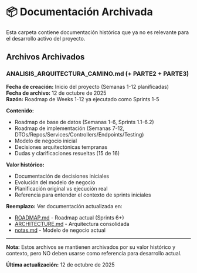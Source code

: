 # 📦 Documentación Archivada

Esta carpeta contiene documentación histórica que ya no es relevante para el desarrollo activo del proyecto.

## Archivos Archivados

### ANALISIS_ARQUITECTURA_CAMINO.md (+ PARTE2 + PARTE3)

**Fecha de creación:** Inicio del proyecto (Semanas 1-12 planificadas)  
**Fecha de archivo:** 12 de octubre de 2025  
**Razón:** Roadmap de Weeks 1-12 ya ejecutado como Sprints 1-5

**Contenido:**
- Roadmap de base de datos (Semanas 1-6, Sprints 1.1-6.2)
- Roadmap de implementación (Semanas 7-12, DTOs/Repos/Services/Controllers/Endpoints/Testing)
- Modelo de negocio inicial
- Decisiones arquitectónicas tempranas
- Dudas y clarificaciones resueltas (15 de 16)

**Valor histórico:**
- Documentación de decisiones iniciales
- Evolución del modelo de negocio
- Planificación original vs ejecución real
- Referencia para entender el contexto de sprints iniciales

**Reemplazo:** Ver documentación actualizada en:
- [ROADMAP.md](../ROADMAP.md) - Roadmap actual (Sprints 6+)
- [ARCHITECTURE.md](../ARCHITECTURE.md) - Arquitectura consolidada
- [notas.md](../notas.md) - Modelo de negocio actual

---

**Nota:** Estos archivos se mantienen archivados por su valor histórico y contexto, pero NO deben usarse como referencia para desarrollo actual.

**Última actualización:** 12 de octubre de 2025
